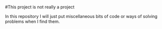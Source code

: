 #This project is not really a project

In this repository I will just put miscellaneous bits of code
or ways of solving problems when I find them.

